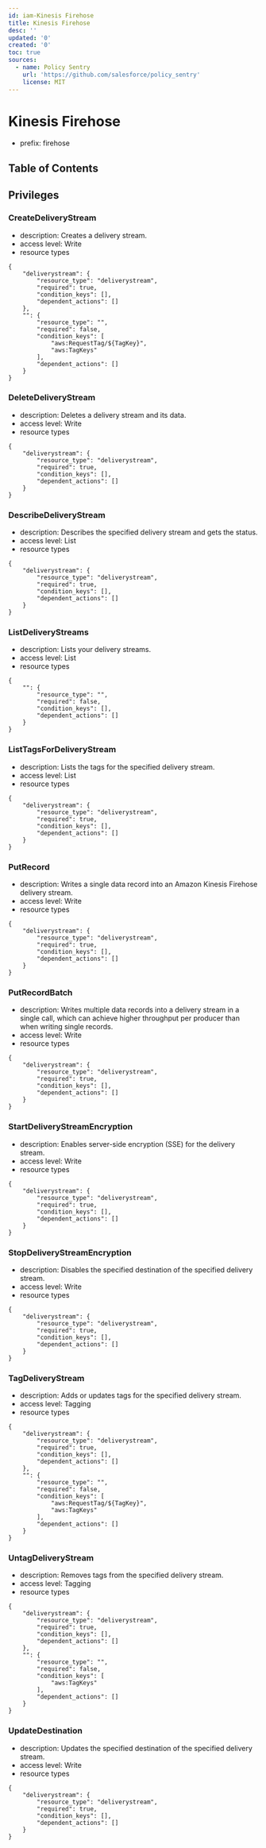 ```yaml
---
id: iam-Kinesis Firehose
title: Kinesis Firehose
desc: ''
updated: '0'
created: '0'
toc: true
sources:
  - name: Policy Sentry
    url: 'https://github.com/salesforce/policy_sentry'
    license: MIT
---
```

# Kinesis Firehose
- prefix: firehose

## Table of Contents

## Privileges
### CreateDeliveryStream
- description: Creates a delivery stream.
- access level: Write
- resource types
```
{
    "deliverystream": {
        "resource_type": "deliverystream",
        "required": true,
        "condition_keys": [],
        "dependent_actions": []
    },
    "": {
        "resource_type": "",
        "required": false,
        "condition_keys": [
            "aws:RequestTag/${TagKey}",
            "aws:TagKeys"
        ],
        "dependent_actions": []
    }
}
```
### DeleteDeliveryStream
- description: Deletes a delivery stream and its data.
- access level: Write
- resource types
```
{
    "deliverystream": {
        "resource_type": "deliverystream",
        "required": true,
        "condition_keys": [],
        "dependent_actions": []
    }
}
```
### DescribeDeliveryStream
- description: Describes the specified delivery stream and gets the status.
- access level: List
- resource types
```
{
    "deliverystream": {
        "resource_type": "deliverystream",
        "required": true,
        "condition_keys": [],
        "dependent_actions": []
    }
}
```
### ListDeliveryStreams
- description: Lists your delivery streams.
- access level: List
- resource types
```
{
    "": {
        "resource_type": "",
        "required": false,
        "condition_keys": [],
        "dependent_actions": []
    }
}
```
### ListTagsForDeliveryStream
- description: Lists the tags for the specified delivery stream.
- access level: List
- resource types
```
{
    "deliverystream": {
        "resource_type": "deliverystream",
        "required": true,
        "condition_keys": [],
        "dependent_actions": []
    }
}
```
### PutRecord
- description: Writes a single data record into an Amazon Kinesis Firehose delivery stream.
- access level: Write
- resource types
```
{
    "deliverystream": {
        "resource_type": "deliverystream",
        "required": true,
        "condition_keys": [],
        "dependent_actions": []
    }
}
```
### PutRecordBatch
- description: Writes multiple data records into a delivery stream in a single call, which can achieve higher throughput per producer than when writing single records.
- access level: Write
- resource types
```
{
    "deliverystream": {
        "resource_type": "deliverystream",
        "required": true,
        "condition_keys": [],
        "dependent_actions": []
    }
}
```
### StartDeliveryStreamEncryption
- description: Enables server-side encryption (SSE) for the delivery stream.
- access level: Write
- resource types
```
{
    "deliverystream": {
        "resource_type": "deliverystream",
        "required": true,
        "condition_keys": [],
        "dependent_actions": []
    }
}
```
### StopDeliveryStreamEncryption
- description: Disables the specified destination of the specified delivery stream.
- access level: Write
- resource types
```
{
    "deliverystream": {
        "resource_type": "deliverystream",
        "required": true,
        "condition_keys": [],
        "dependent_actions": []
    }
}
```
### TagDeliveryStream
- description: Adds or updates tags for the specified delivery stream.
- access level: Tagging
- resource types
```
{
    "deliverystream": {
        "resource_type": "deliverystream",
        "required": true,
        "condition_keys": [],
        "dependent_actions": []
    },
    "": {
        "resource_type": "",
        "required": false,
        "condition_keys": [
            "aws:RequestTag/${TagKey}",
            "aws:TagKeys"
        ],
        "dependent_actions": []
    }
}
```
### UntagDeliveryStream
- description: Removes tags from the specified delivery stream.
- access level: Tagging
- resource types
```
{
    "deliverystream": {
        "resource_type": "deliverystream",
        "required": true,
        "condition_keys": [],
        "dependent_actions": []
    },
    "": {
        "resource_type": "",
        "required": false,
        "condition_keys": [
            "aws:TagKeys"
        ],
        "dependent_actions": []
    }
}
```
### UpdateDestination
- description: Updates the specified destination of the specified delivery stream.
- access level: Write
- resource types
```
{
    "deliverystream": {
        "resource_type": "deliverystream",
        "required": true,
        "condition_keys": [],
        "dependent_actions": []
    }
}
```
